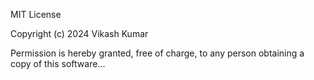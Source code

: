 MIT License

Copyright (c) 2024 Vikash Kumar

Permission is hereby granted, free of charge, to any person obtaining a copy of this software...

